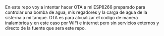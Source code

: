 En este repo voy a intentar hacer OTA a mi ESP8266 preparado para controlar una bomba de agua, mis regadores y la carga de agua de la sisterna a mi tanque.
OTA es para alcualizar el codigo de manera inalambrica y en este caso por WiFi e internet pero sin servicios externos y directo de la fuente que sera este repo.
